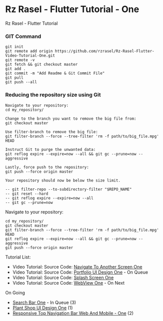 # Rz Rasel - Flutter Tutorial - One
Rz Rasel - Flutter Tutorial

### GIT Command
```git_command
git init
git remote add origin https://github.com/rzrasel/Rz-Rasel-Flutter-Video-Tutorial-One.git
git remote -v
git fetch && git checkout master
git add .
git commit -m "Add Readme & Git Commit File"
git pull
git push --all
```

### Reducing the repository size using Git
```
Navigate to your repository:
cd my_repository/

Change to the branch you want to remove the big file from:
git checkout master

Use filter-branch to remove the big file:
git filter-branch --force --tree-filter 'rm -f path/to/big_file.mpg' HEAD

Instruct Git to purge the unwanted data:
git reflog expire --expire=now --all && git gc --prune=now --aggressive

Lastly, force push to the repository:
git push --force origin master

Your repository should now be below the size limit.

-- git filter-repo --to-subdirectory-filter "$REPO_NAME"
-- git reset --hard
-- git reflog expire --expire=now --all
-- git gc --prune=now
```

Navigate to your repository:
```
cd my_repository/
git checkout master
git filter-branch --force --tree-filter 'rm -f path/to/big_file.mpg' HEAD
git reflog expire --expire=now --all && git gc --prune=now --aggressive
git push --force origin master
```

Tutorial List:
* Video Tutorial: []() Source Code: [Navigate To Another Screen One](https://github.com/rzrasel/Rz-Rasel-Flutter-Tutorial-One/tree/Flutter-Tutorial-Navigate-To-Another-Screen-One)
* Video Tutorial: []() Source Code: [Portfolio UI Design One](https://github.com/rzrasel/Rz-Rasel-Flutter-Tutorial-One/tree/Flutter-Tutorial-Portfolio-UI-Design-One) - On Queue
* Video Tutorial: []() Source Code: [Splash Screen One](https://github.com/rzrasel/Flutter-Tutorial-Rz-Rasel/tree/Flutter-Tutorial-Splash-Screen-One)
* Video Tutorial: []() Source Code: [WebView One](https://github.com/rzrasel/Rz-Rasel-Flutter-Tutorial-One/tree/Flutter-Tutorial-WebView-One) - On Next


On Going
* [Search Bar One](https://github.com/rzrasel/Rz-Rasel-Flutter-Tutorial-One/tree/Flutter-Tutorial-Search-Bar-One) - In Queue (3)
* [Plant Shop UI Design One](https://github.com/rzrasel/Rz-Rasel-Flutter-Tutorial-One/tree/Flutter-Tutorial-Plant-Shop-UI-One) (1)
* [Responsive Top Navigation Bar Web And Mobile - One](https://github.com/rzrasel/Rz-Rasel-Flutter-Tutorial-One/tree/Flutter-Tutorial-Responsive-Top-Navigation-Bar-Web-And-Mobile-One) (2)
